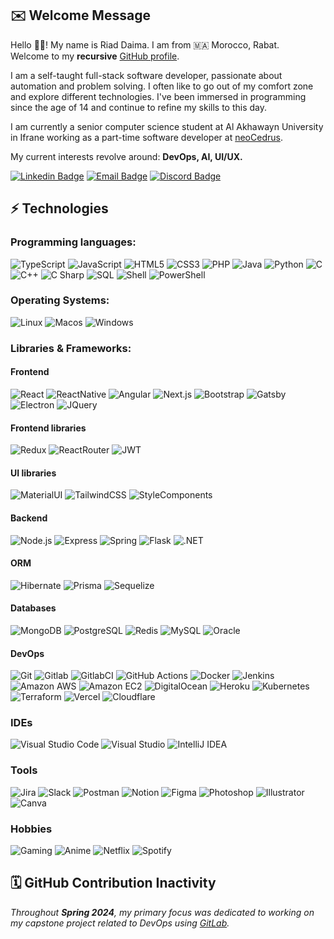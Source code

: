## ✉️ Welcome Message

Hello 👋🏻! My name is Riad Daima. I am from 🇲🇦 Morocco, Rabat.</br>Welcome to my <strong>recursive</strong> [GitHub profile](https://github.com/riaddaima).

I am a self-taught full-stack software developer, passionate about automation and problem solving. I often like to go out of my comfort zone and explore different technologies. I've been immersed in programming since the age of 14 and continue to refine my skills to this day.

I am currently a senior computer science student at Al Akhawayn University in Ifrane working as a part-time software developer at [neoCedrus](https://neocedrus.com).

My current interests revolve around: <strong>DevOps, AI, UI/UX.</strong>

[![Linkedin Badge](https://img.shields.io/badge/-Riad_Daima-blue?style=flat&logo=Linkedin&logoColor=white&link=https://www.linkedin.com/in/riad-daima-4391371ba/)](https://www.linkedin.com/in/riad-daima-4391371ba/)
[![Email Badge](https://img.shields.io/badge/-Email-c14438?style=flat&logo=Gmail&logoColor=white&link=mailto:riaddaima18@gmail.com)](mailto:riaddaima18@gmail.com)
[![Discord Badge](https://img.shields.io/badge/-Discord-5b6eae?style=flat&logo=Discord&logoColor=white&link=https://discord.com/users/97022814887890944)](https://discord.com/users/97022814887890944)

## ⚡ Technologies

### Programming languages:

![TypeScript](https://img.shields.io/static/v1?style=flat&message=TypeScript&color=3178C6&logo=TypeScript&logoColor=FFFFFF&label=)
![JavaScript](https://img.shields.io/static/v1?style=flat&message=JavaScript&color=222222&logo=JavaScript&logoColor=F7DF1E&label=)
![HTML5](https://img.shields.io/static/v1?style=flat&message=HTML5&color=E34F26&logo=HTML5&logoColor=FFFFFF&label=)
![CSS3](https://img.shields.io/static/v1?style=flat&message=CSS3&color=1572B6&logo=CSS3&logoColor=FFFFFF&label=)
![PHP](https://img.shields.io/badge/PHP-777BB4?style=flat&logo=php&logoColor=white)
![Java](https://img.shields.io/badge/Java-ED8B00?style=badge&logo=openjdk&logoColor=white)
![Python](https://img.shields.io/static/v1?style=flat&message=Python&color=3776AB&logo=Python&logoColor=FFFFFF&label=)
![C](https://img.shields.io/static/v1?style=flat&message=C&color=222222&logo=C&logoColor=A8B9CC&label=)
![C++](https://img.shields.io/static/v1?style=flat&message=C%2B%2B&color=00599C&logo=C%2B%2B&logoColor=FFFFFF&label=)
![C Sharp](https://img.shields.io/badge/C%23-239120?style=flat&logo=c-sharp&logoColor=white)
![SQL](https://img.shields.io/badge/-SQL-black?style=flat&logo=Databricks&logoColor=blue)
![Shell](https://img.shields.io/badge/Shell_Script-121011?style=flat&logo=gnu-bash&logoColor=white)
![PowerShell](https://img.shields.io/badge/Powershell-2CA5E0?style=flat&logo=powershell&logoColor=white)

### Operating Systems:

![Linux](https://img.shields.io/badge/Linux-FCC624?style=flat&logo=linux&logoColor=black)
![Macos](https://img.shields.io/badge/mac%20os-000000?style=flat&logo=apple&logoColor=white)
![Windows](https://img.shields.io/badge/Windows-0078D6?style=flat&logo=windows&logoColor=white)

### Libraries & Frameworks:

#### Frontend

![React](https://img.shields.io/static/v1?style=flat&message=React&color=222222&logo=React&logoColor=61DAFB&label=)
![ReactNative](https://img.shields.io/badge/React_Native-20232A?style=flat&logo=react&logoColor=61DAFB)
![Angular](https://img.shields.io/static/v1?style=flat&message=Angular&color=DD0031&logo=Angular&logoColor=FFFFFF&label=)
![Next.js](https://img.shields.io/static/v1?style=flat&message=Next.js&color=000000&logo=Next.js&logoColor=FFFFFF&label=)
![Bootstrap](https://img.shields.io/static/v1?style=flat&message=Bootstrap&color=7952B3&logo=Bootstrap&logoColor=FFFFFF&label=)
![Gatsby](https://img.shields.io/static/v1?style=flat&message=Gatsby&color=663399&logo=Gatsby&logoColor=FFFFFF&label=)
![Electron](https://img.shields.io/static/v1?style=flat&message=Electron&color=47848F&logo=Electron&logoColor=FFFFFF&label=)
![JQuery](https://img.shields.io/badge/jQuery-0769AD?style=flat&logo=jquery&logoColor=white)

#### Frontend libraries
![Redux](https://img.shields.io/badge/Redux-593D88?style=flat&logo=redux&logoColor=white)
![ReactRouter](https://img.shields.io/badge/React_Router-CA4245?style=flat&logo=react-router&logoColor=white)
![JWT](https://img.shields.io/badge/json%20web%20tokens-323330?style=flat&logo=json-web-tokens&logoColor=pink)

#### UI libraries

![MaterialUI](https://img.shields.io/badge/Material%20UI-007FFF?style=flat&logo=mui&logoColor=white)
![TailwindCSS](https://img.shields.io/badge/Tailwind_CSS-38B2AC?style=flat&logo=tailwind-css&logoColor=white)
![StyleComponents](https://img.shields.io/badge/styled--components-DB7093?style=flat&logo=styled-components&logoColor=white)

#### Backend

![Node.js](https://img.shields.io/static/v1?style=flat&message=Node.js&color=339933&logo=Node.js&logoColor=FFFFFF&label=)
![Express](https://img.shields.io/static/v1?style=flat&message=Express&color=000000&logo=Express&logoColor=FFFFFF&label=)
![Spring](https://img.shields.io/badge/Spring-6DB33F?style=flat&logo=spring&logoColor=white)
![Flask](https://img.shields.io/badge/Flask-000000?style=flat&logo=flask&logoColor=white)
![.NET](https://img.shields.io/badge/.NET-5C2D91?style=flat&logo=.net&logoColor=white)


#### ORM

![Hibernate](https://img.shields.io/badge/Hibernate-59666C?style=flat&logo=Hibernate&logoColor=white)
![Prisma](https://img.shields.io/badge/Prisma-3982CE?style=flat&logo=Prisma&logoColor=white)
![Sequelize](https://img.shields.io/badge/Sequelize-52B0E7?style=flat&logo=Sequelize&logoColor=white)

#### Databases

![MongoDB](https://img.shields.io/static/v1?style=flat&message=MongoDB&color=47A248&logo=MongoDB&logoColor=FFFFFF&label=)
![PostgreSQL](https://img.shields.io/static/v1?style=flat&message=PostgreSQL&color=4169E1&logo=PostgreSQL&logoColor=FFFFFF&label=)
![Redis](https://img.shields.io/badge/redis-%23DD0031.svg?&style=flat&logo=redis&logoColor=white)
![MySQL](https://img.shields.io/static/v1?style=flat&message=MySQL&color=4479A1&logo=MySQL&logoColor=FFFFFF&label=)
![Oracle](https://img.shields.io/static/v1?style=flat&message=Oracle&color=F80000&logo=Oracle&logoColor=FFFFFF&label=)


#### DevOps

![Git](https://img.shields.io/static/v1?style=flat&message=Git&color=F05032&logo=Git&logoColor=FFFFFF&label=)
![Gitlab](https://img.shields.io/badge/GitLab-330F63?style=flat&logo=gitlab&logoColor=orange)
![GitlabCI](https://img.shields.io/badge/GitLabCI-%23181717.svg?style=flat&logo=gitlab&logoColor=white)
![GitHub Actions](https://img.shields.io/static/v1?style=flat&message=GitHub+Actions&color=2088FF&logo=GitHub+Actions&logoColor=FFFFFF&label=)
![Docker](https://img.shields.io/static/v1?style=flat&message=Docker&color=2496ED&logo=Docker&logoColor=FFFFFF&label=)
![Jenkins](https://img.shields.io/static/v1?style=flat&message=Jenkins&color=D24939&logo=Jenkins&logoColor=FFFFFF&label=)
![Amazon AWS](https://img.shields.io/static/v1?style=flat&message=Amazon+AWS&color=232F3E&logo=Amazon+AWS&logoColor=FFFFFF&label=)
![Amazon EC2](https://img.shields.io/static/v1?style=flat&message=Amazon+EC2&color=222222&logo=Amazon+EC2&logoColor=FF9900&label=)
![DigitalOcean](https://img.shields.io/static/v1?style=flat&message=DigitalOcean&color=0080FF&logo=DigitalOcean&logoColor=FFFFFF&label=)
![Heroku](https://img.shields.io/static/v1?style=flat&message=Heroku&color=430098&logo=Heroku&logoColor=FFFFFF&label=)
![Kubernetes](https://img.shields.io/static/v1?style=flat&message=Kubernetes+%28beginner%29&color=326CE5&logo=Kubernetes&logoColor=FFFFFF&label=)
![Terraform](https://img.shields.io/badge/terraform-%235835CC.svg?style=flat&logo=terraform&logoColor=white)
![Vercel](https://img.shields.io/static/v1?style=flat&message=Vercel&color=000000&logo=Vercel&logoColor=FFFFFF&label=)
![Cloudflare](https://img.shields.io/badge/Cloudflare-F38020?style=flat&logo=Cloudflare&logoColor=white)



### IDEs

![Visual Studio Code](https://img.shields.io/static/v1?style=flat&message=Visual+Studio+Code&color=007ACC&logo=Visual+Studio+Code&logoColor=FFFFFF&label=)
![Visual Studio](https://img.shields.io/static/v1?style=flat&message=Visual+Studio&color=5C2D91&logo=Visual+Studio&logoColor=FFFFFF&label=)
![IntelliJ IDEA](https://img.shields.io/static/v1?style=flat&message=IntelliJ+IDEA&color=000000&logo=IntelliJ+IDEA&logoColor=FFFFFF&label=)


### Tools

![Jira](https://img.shields.io/badge/Jira-0052CC?style=flat&logo=Jira&logoColor=white)
![Slack](https://img.shields.io/static/v1?style=flat&message=Slack&color=4A154B&logo=Slack&logoColor=FFFFFF&label=)
![Postman](https://img.shields.io/static/v1?style=flat&message=Postman&color=FF6C37&logo=Postman&logoColor=FFFFFF&label=)
![Notion](https://img.shields.io/static/v1?style=flat&message=Notion&color=000000&logo=Notion&logoColor=FFFFFF&label=)
![Figma](https://img.shields.io/static/v1?style=flat&message=Figma&color=F24E1E&logo=Figma&logoColor=FFFFFF&label=)
![Photoshop](https://img.shields.io/badge/Adobe%20Photoshop-31A8FF?style=flat&logo=Adobe%20Photoshop&logoColor=black)
![Illustrator](https://img.shields.io/badge/Adobe%20Illustrator-FF9A00?style=flat&logo=adobe%20illustrator&logoColor=white)
![Canva](https://img.shields.io/badge/Canva-%2300C4CC.svg?&style=flat&logo=Canva&logoColor=white)

### Hobbies

![Gaming](https://img.shields.io/static/v1?style=flat&message=Gaming&color=FF0000&logo=YouTube+Gaming&logoColor=FFFFFF&label=)
![Anime](https://img.shields.io/badge/Crunchyroll-F47521?style=flat&logo=crunchyroll&logoColor=white)
![Netflix](https://img.shields.io/badge/Netflix-E50914?style=flat&logo=netflix&logoColor=white)
![Spotify](https://img.shields.io/badge/Spotify-1ED760?&style=flat&logo=spotify&logoColor=white)

## 🗓️ GitHub Contribution Inactivity

<i>Throughout <strong>Spring 2024</strong>, my primary focus was dedicated to working on my capstone project related to DevOps using [GitLab](https://gitlab.com/ety_kira).<br /></i>
